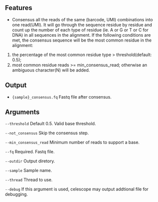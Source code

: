 ## Features
- Consensus all the reads of the same (barcode, UMI) combinations into one read(UMI). It will go through the sequence residue by residue and 
count up the number of each type of residue (ie. A or G or T or C for DNA) in all sequences in the
alignment. If the following conditions are met, the consensus sequence will be the most common residue in the alignment:
1. the percentage of the most common residue type > threshold(default: 0.5);
2. most common residue reads >= min_consensus_read;
otherwise an ambiguous character(N) will be added.

## Output
- `{sample}_consensus.fq` Fastq file after consensus.
## Arguments
`--threshold` Default 0.5. Valid base threshold.

`--not_consensus` Skip the consensus step.

`--min_consensus_read` Minimum number of reads to support a base.

`--fq` Required. Fastq file.

`--outdir` Output diretory.

`--sample` Sample name.

`--thread` Thread to use.

`--debug` If this argument is used, celescope may output addtional file for debugging.

